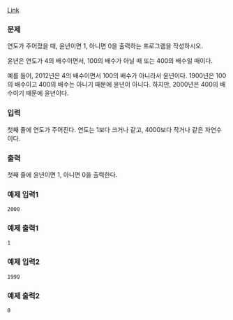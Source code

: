 [Link](https://www.acmicpc.net/problem/2753)

### 문제
연도가 주어졌을 때, 윤년이면 1, 아니면 0을 출력하는 프로그램을 작성하시오.

윤년은 연도가 4의 배수이면서, 100의 배수가 아닐 때 또는 400의 배수일 때이다.

예를 들어, 2012년은 4의 배수이면서 100의 배수가 아니라서 윤년이다. 1900년은 100의 배수이고 400의 배수는 아니기 때문에 윤년이 아니다. 하지만, 2000년은 400의 배수이기 때문에 윤년이다.

### 입력
첫째 줄에 연도가 주어진다. 연도는 1보다 크거나 같고, 4000보다 작거나 같은 자연수이다.

### 출력
첫째 줄에 윤년이면 1, 아니면 0을 출력한다.

### 예제 입력1
```text
2000
```

### 예제 출력1
```text
1
```

### 예제 입력2
```text
1999
```

### 예제 출력2
```text
0
```
